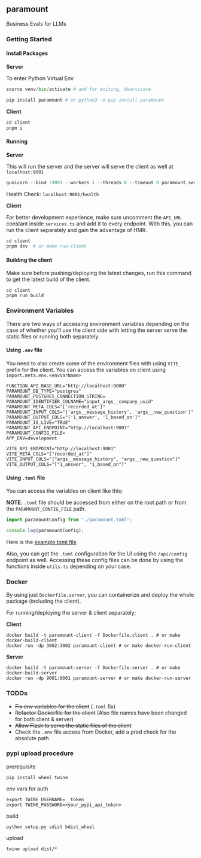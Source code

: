 ## paramount

Business Evals for LLMs

### Getting Started

#### Install Packages

**Server**

To enter Python Virtual Env

```py
source venv/bin/activate # and for exiting, deactivate
```

```py
pip install paramount # or python3 -m pip install paramount
```

**Client**

```py
cd client
pnpm i
```

#### Running

**Server**

This will run the server and the server will serve the client as well at `localhost:9001`

```py
gunicorn --bind :9001 --workers 1 --threads 8 --timeout 0 paramount.server.wsgi:app # or make run-server
```

Health Check: `localhost:9001/health`

**Client**

For better development experience, make sure uncomment the `API_URL` constant inside `services.ts` and add it to every endpoint. With this, you can run the client separately and gain the advantage of HMR.

```py
cd client
pnpm dev  # or make run-client
```

#### Building the client

Make sure before pushing/deploying the latest changes, run this command to get the latest build of the client.

```shell
cd client
pnpm run build
```

### Environment Variables

There are two ways of accessing environment variables depending on the case of whether you'll use the client side with letting the server serve the static files or running both separately.

#### Using `.env` file

You need to also create some of the environment files with using `VITE_` prefix for the client. You can access the variables on client using `import.meta.env.<envVarName>`

```.env
FUNCTION_API_BASE_URL="http://localhost:9000"
PARAMOUNT_DB_TYPE="postgres"
PARAMOUNT_POSTGRES_CONNECTION_STRING=
PARAMOUNT_IDENTIFIER_COLNAME="input_args__company_uuid"
PARAMOUNT_META_COLS="['recorded_at']"
PARAMOUNT_INPUT_COLS="['args__message_history', 'args__new_question']"
PARAMOUNT_OUTPUT_COLS="['1_answer', '1_based_on']"
PARAMOUNT_IS_LIVE="TRUE"
PARAMOUNT_API_ENDPOINT="http://localhost:9001"
PARAMOUNT_CONFIG_FILE=
APP_ENV=development

VITE_API_ENDPOINT="http://localhost:9001"
VITE_META_COLS="["recorded_at"]"
VITE_INPUT_COLS="["args__message_history", "args__new_question"]"
VITE_OUTPUT_COLS="["1_answer", "1_based_on"]"
```

#### Using `.toml` file

You can access the variables on client like this;

**NOTE**: `.toml` file should be accessed from either on the root path or from the `PARAMOUNT_CONFIG_FILE` path.

```ts
import paramountConfig from "./paramount.toml";

console.log(paramountConfig);
```

Here is the [example toml file](https://github.com/ask-fini/paramount/blob/main/paramount/paramount.toml.example)

Also, you can get the `.toml` configuration for the UI using the `/api/config` endpoint as well. Accessing these config files can be done by using the functions inside `utils.ts` depending on your case.

### Docker

By using just `Dockerfile.server`, you can containerize and deploy the whole package (including the client).

For running/deploying the server & client separately;

**Client**

```shell
docker build -t paramount-client -f Dockerfile.client . # or make docker-build-client
docker run -dp 3002:3002 paramount-client # or make docker-run-client
```

**Server**

```shell
docker build -t paramount-server -f Dockerfile.server . # or make docker-build-server
docker run -dp 9001:9001 paramount-server # or make docker-run-server
```

### TODOs

- ~~Fix env variables for the client~~ (`.toml` fix)
- ~~Refactor Dockerfile for the client~~ (Also file names have been changed for both client & server)
- ~~Allow Flask to serve the static files of the client~~
- Check the `.env` file access from Docker, add a prod check for the absolute path

### pypi upload procedure

prerequisite

`pip install wheel twine`

env vars for auth

```
export TWINE_USERNAME=__token__
export TWINE_PASSWORD=<your_pypi_api_token>
```

build

`python setup.py sdist bdist_wheel`

upload

`twine upload dist/*`
